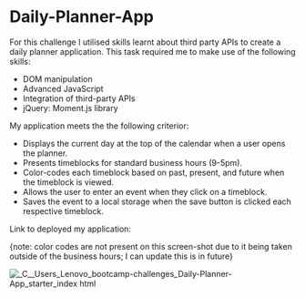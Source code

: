 # Daily-Planner-App

For this challenge I utilised skills learnt about third party APIs to create a daily planner application. This task required me to make use of the following skills:
- DOM manipulation
- Advanced JavaScript
- Integration of third-party APIs 
- jQuery: Moment.js library

My application meets the the following criterior:

- Displays the current day at the top of the calendar when a user opens the planner.
- Presents timeblocks for standard business hours (9-5pm).
- Color-codes each timeblock based on past, present, and future when the timeblock is viewed.
- Allows the user to enter an event when they click on a timeblock.
- Saves the event to a local storage when the save button is clicked each respective timeblock.

Link to deployed my application:

{note: color codes are not present on this screen-shot due to it being taken outside of the business hours; I can update this is in future}

![_C__Users_Lenovo_bootcamp-challenges_Daily-Planner-App_starter_index html](https://user-images.githubusercontent.com/119041506/217084078-d160c0e4-fa35-488e-a46e-39a67ceb5cd7.png)



